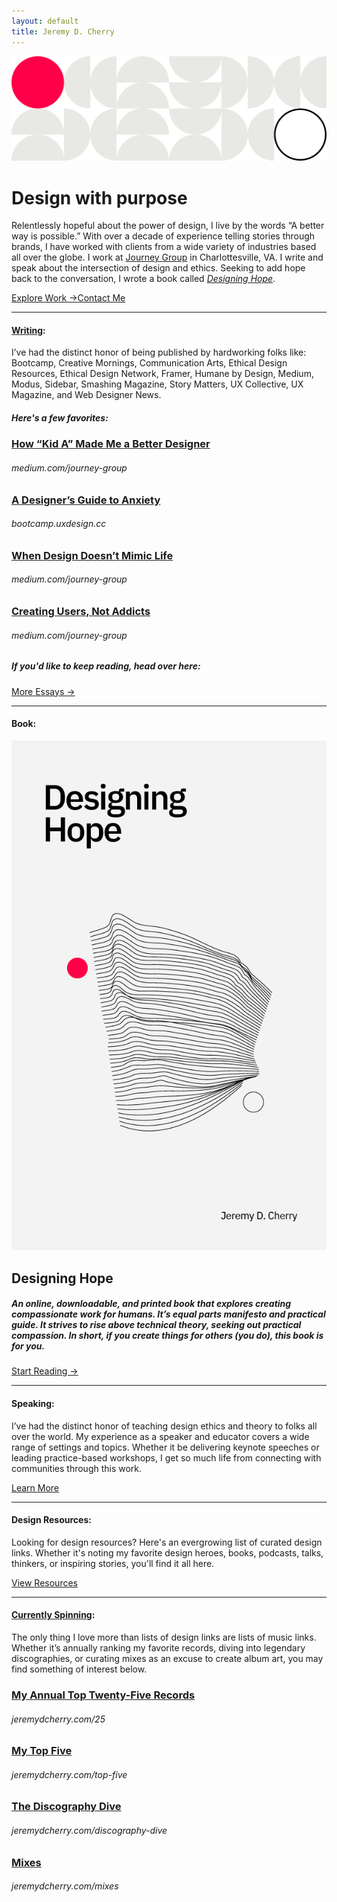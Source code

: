 ```yaml
---
layout: default
title: Jeremy D. Cherry
---
```


<img src="/images/jdc-pattern.svg" class="header-pattern">

# Design with purpose

Relentlessly hopeful about the power of design, I live by the words “A better way is possible.” With over a decade of experience telling stories through brands, I have worked with clients from a wide variety of industries based all over the globe. I work at [Journey Group](https://journeygroup.com) in Charlottesville, VA. I write and speak about the intersection of design and ethics. Seeking to add hope back to the conversation, I wrote a book called [_Designing Hope_](https://hopeful.design).

<a href="https://jeremydcherry.dribbble.com/" class="btn">Explore Work &rarr;</a><a href="mailto:jeremy@jeremydcherry.com" class="btn_secondary">Contact Me</a>

---

#### [Writing](#writing):

I’ve had the distinct honor of being published by hardworking folks like: Bootcamp, Creative Mornings, Communication Arts, Ethical Design Resources, Ethical Design Network, Framer, Humane by Design, Medium, Modus, Sidebar, Smashing Magazine, Story Matters, UX Collective, UX Magazine, and Web Designer News.

##### _Here's a few favorites:_

### [How “Kid A” Made Me a Better Designer](https://medium.com/journey-group/how-kid-a-made-me-a-better-designer-7d0bc56892f6)
###### medium.com/journey-group

### [A Designer’s Guide to Anxiety](https://bootcamp.uxdesign.cc/a-designers-guide-to-anxiety-6da57ffe3c12)
###### bootcamp.uxdesign.cc

### [When Design Doesn’t Mimic Life](https://medium.com/journey-group/the-art-of-abstraction-85971f5c4757)
###### medium.com/journey-group

### [Creating Users, Not Addicts](https://medium.com/journey-group/creating-users-not-addicts-73e1774297c7)
###### medium.com/journey-group

##### _If you'd like to keep reading, head over here:_

<a href="https://jeremydcherry.medium.com/" class="btn_secondary">More Essays &rarr;</a>

---

#### Book:

<div class="book">	
	<div class="column-half col-book-half-1">
		<a href="https://hopeful.design"><img src="/images/designinghope_cover.png" class="book-cover" alt="Designing Hope Book Cover"></a>
	</div>	
	<div class="column-half col-book-half-2">
	    <h2>Designing Hope</h2>
		<h5> An online, downloadable, and printed book that explores creating compassionate work for humans. It’s equal parts manifesto and practical guide. It strives to rise above technical theory, seeking out practical compassion. In short, if you create things for others <em>(you do)</em>, this book is for you.</h5>
		<a href="https://hopeful.design" class="btn_secondary">Start Reading &rarr;</a>
	</div>
</div>

---

#### Speaking:

I’ve had the distinct honor of teaching design ethics and theory to folks all over the world. My experience as a speaker and educator covers a wide range of settings and topics. Whether it be delivering keynote speeches or leading practice-based workshops, I get so much life from connecting with communities through this work.

<a href="/speaking" class="btn_secondary">Learn More</a>

---

#### Design Resources:

Looking for design resources? Here's an evergrowing list of curated design links. Whether it's noting my favorite design heroes, books, podcasts, talks, thinkers, or inspiring stories, you'll find it all here.

<a href="/resources" class="btn_secondary">View Resources</a>

---

#### [Currently Spinning](#currently-spinning):

The only thing I love more than lists of design links are lists of music links. Whether it’s annually ranking my favorite records, diving into legendary discographies, or curating mixes as an excuse to create album art, you may find something of interest below.

### [My Annual Top Twenty-Five Records](/25)
###### jeremydcherry.com/25

### [My Top Five](/top-five)
###### jeremydcherry.com/top-five

### [The Discography Dive](/discography-dive)
###### jeremydcherry.com/discography-dive

### [Mixes](/mixes)
###### jeremydcherry.com/mixes